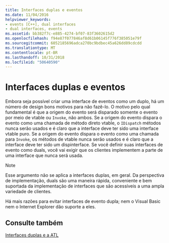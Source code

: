 ```yaml
---
title: Interfaces duplas e eventos
ms.date: 11/04/2016
helpviewer_keywords:
- events [C++], dual interfaces
- dual interfaces, events
ms.assetid: bb382f7c-e885-4274-bf07-83f3602615d2
ms.openlocfilehash: f94e87f077846af8d61b06145f776f385051e79f
ms.sourcegitcommit: 6052185696adca270bc9bdbec45a626dd89cdcdd
ms.translationtype: MT
ms.contentlocale: pt-BR
ms.lasthandoff: 10/31/2018
ms.locfileid: "50640590"
---
```

# <a name="dual-interfaces-and-events"></a>Interfaces duplas e eventos

Embora seja possível criar uma interface de eventos como um duplo, há um número de design bons motivos para não fazê-lo. O motivo pelo qual fundamental é que a origem do evento será disparado somente o evento por meio de vtable ou `Invoke`, não ambos. Se a origem do evento dispara o evento como uma chamada de método direto vtable, o `IDispatch` métodos nunca serão usados e é claro que a interface deve ter sido uma interface vtable puro. Se a origem do evento dispara o evento como uma chamada para `Invoke`, os métodos de vtable nunca serão usados e é claro que a interface deve ter sido um dispinterface. Se você definir suas interfaces de evento como duals, você vai exigir que os clientes implementem a parte de uma interface que nunca será usada.

> [!NOTE]
>  Esse argumento não se aplica a interfaces duplas, em geral. Da perspectiva de implementação, duals são uma maneira rápida, conveniente e bem suportada da implementação de interfaces que são acessíveis a uma ampla variedade de clientes.

Há mais razões para evitar interfaces de evento dupla; nem o Visual Basic nem o Internet Explorer dão suporte a eles.

## <a name="see-also"></a>Consulte também

[Interfaces duplas e a ATL](../atl/dual-interfaces-and-atl.md)

